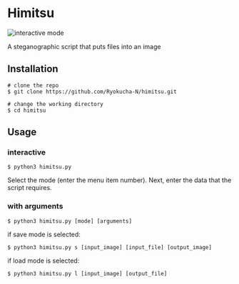 # Himitsu
![interactive mode
](interactive.png)

А steganographic script that puts files into an image

## Installation
```console
# clone the repo
$ git clone https://github.com/Ryokucha-N/himitsu.git

# change the working directory
$ cd himitsu
```
## Usage
### interactive
```console
$ python3 himitsu.py
```
Select the mode (enter the menu item number). Next, enter the data that the script requires.

### with arguments
```console
$ python3 himitsu.py [mode] [arguments]
```

if save mode is selected:
```console
$ python3 himitsu.py s [input_image] [input_file] [output_image]
```

if load mode is selected:
```console
$ python3 himitsu.py l [input_image] [output_file]
```
